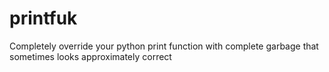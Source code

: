 # printfuk
Completely override your python print function with complete garbage that sometimes looks approximately correct
